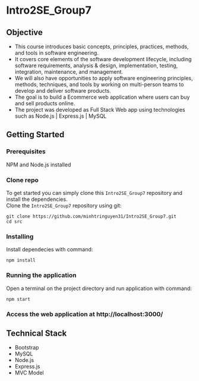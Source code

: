 # Intro2SE_Group7
## Objective
* This course introduces basic concepts, principles, practices, methods, and tools in software engineering.
* It covers core elements of the software development lifecycle, including software requirements, analysis & design, implementation, testing, integration, maintenance, and management. 
* We will also have opportunities to apply software engineering principles, methods, techniques, and tools by working on multi-person teams to develop and deliver software products.
* The goal is to build a Ecommerce web application where users can buy and sell products online.
* The project was developed as Full Stack Web app using technologies such as Node.js | Express.js | MySQL

## Getting Started
### Prerequisites
NPM and Node.js installed
### Clone repo
To get started  you can simply clone this `Intro2SE_Group7` repository and install the dependencies.  
Clone the `Intro2SE_Group7` repository using git:
```
git clone https://github.com/minhtringuyen31/Intro2SE_Group7.git
cd src
```

### Installing
Install dependecies with command:
```
npm install
```

### Running the application
Open a terminal on the project directory and run application with command:
```
npm start
```
### Access the web application at http://localhost:3000/

## Technical Stack
* Bootstrap
* MySQL
* Node.js
* Express.js
* MVC Model
